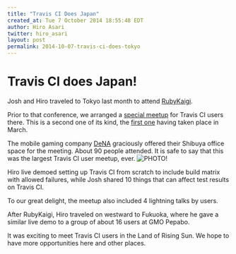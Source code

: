 ```yaml
---
title: "Travis CI Does Japan"
created_at: Tue 7 October 2014 18:55:48 EDT
author: Hiro Asari
twitter: hiro_asari
layout: post
permalink: 2014-10-07-travis-ci-does-tokyo
---
```


# Travis CI does Japan!

Josh and Hiro traveled to Tokyo last month to attend [RubyKaigi](http://rubykaigi.org/2014).

Prior to that conference, we arranged a [special meetup](http://connpass.com/event/7901/)
for Travis CI users there.
This is a second one of its kind, the [first one](http://eytokyo.doorkeeper.jp/events/9606)
having taken place in March.

The mobile gaming company [DeNA](http://dena.com/intl/) graciously offered their Shibuya office space
for the meeting.
About 90 people attended.
It is safe to say that this was the largest Travis CI user meetup, ever.
![PHOTO!]()

Hiro live demoed setting up Travis CI from scratch
to include build matrix with allowed failures,
while Josh shared 10 things that can affect test results
on Travis CI.

To our great delight, the meetup also included 4 lightning talks by users.

After RubyKaigi, Hiro traveled on westward to Fukuoka, where he gave a similar live
demo to a group of about 16 users at GMO Pepabo.

It was exciting to meet Travis CI users in the Land of Rising Sun.
We hope to have more opportunities here and other places.